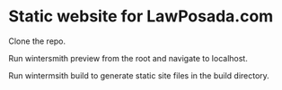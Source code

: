 # Static website for LawPosada.com

Clone the repo.

Run wintersmith preview from the root and navigate to localhost.

Run wintermsith build to generate static site files in the build directory.

